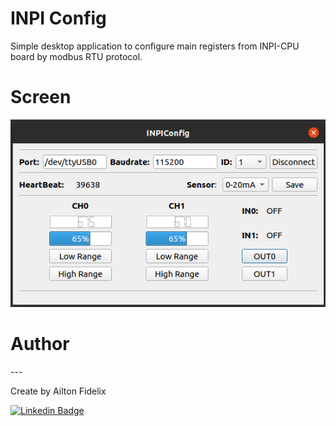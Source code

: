 <h1>INPI Config</h1>

Simple desktop application to configure main registers from INPI-CPU board by modbus RTU protocol.

<h1>Screen</h1>

![ScreenShot](https://github.com/AiltonFidelix/INPIConfig/blob/main/assets/images/screen.png)

<h1>Author</h1>
---

Create by Ailton Fidelix

[![Linkedin Badge](https://img.shields.io/badge/-Ailton-blue?style=flat-square&logo=Linkedin&logoColor=white&link=https://www.linkedin.com/in/ailtonfidelix/)](https://www.linkedin.com/in/ailton-fidelix-9603b31b7/) 

